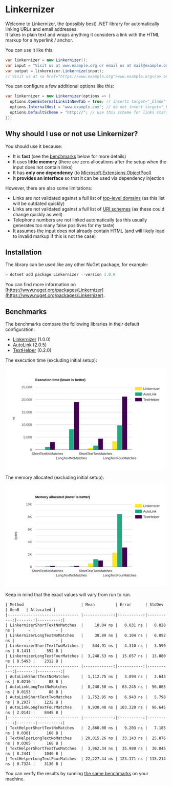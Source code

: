 # Linkernizer

Welcome to Linkernizer, the (possibly best) .NET library for automatically linking URLs and email addresses.  
It takes in plain text and wraps anything it considers a link with the HTML markup for a hyperlink / anchor.

You can use it like this:
```c#
var linkernizer = new Linkernizer();
var input = "Visit us at www.example.org or email us at mail@example.org!";
var output = linkernizer.Linkernize(input);
// Visit us at <a href="https://www.example.org">www.example.org</a> or email us at <a href="mailto:mail@example.org">mail@example.org</a>!
```

You can configure a few additional options like this:
```c#
var linkernizer = new Linkernizer(options => {
  options.OpenExternalLinksInNewTab = true; // inserts target="_blank"
  options.InternalHost = "www.example.com"; // do not insert target="_blank" on these links
  options.DefaultScheme = "http://"; // use this scheme for links starting with www.
});
```

## Why should I use or not use Linkernizer?

You should use it because:
- It is **fast** (see the [benchmarks](#benchmarks) below for more details)
- It uses **little memory** (there are zero allocations after the setup when the input does not contain links)
- It has **only one dependency** (to [Microsoft.Extensions.ObjectPool](https://www.nuget.org/packages/microsoft.extensions.objectpool/))
- It **provides an interface** so that it can be used via dependency injection

However, there are also some limitations:
- Links are not validated against a full list of [top-level domains](https://en.wikipedia.org/wiki/List_of_Internet_top-level_domains) (as this list will be outdated quickly)
- Links are not validated against a full list of [URI schemes](https://en.wikipedia.org/wiki/List_of_URI_schemes) (as these could change quickly as well)
- Telephone numbers are not linked automatically (as this usually generates too many false positives for my taste)
- It assumes the input does not already contain HTML (and will likely lead to invalid markup if this is not the case)

## Installation

The library can be used like any other NuGet package, for example:
```PowerShell
> dotnet add package Linkernizer --version 1.0.0
```

You can find more information on [https://www.nuget.org/packages/Linkernizer](https://www.nuget.org/packages/Linkernizer).

## Benchmarks

The benchmarks compare the following libraries in their default configuration:
- [Linkernizer](https://github.com/sebastianlay/Linkernizer) (1.0.0)
- [AutoLink](https://github.com/mganss/AutoLink) (2.0.5)
- [TextHelper](https://github.com/tylermercier/TextHelper) (0.2.0)

The execution time (excluding initial setup):

![Execution time](https://raw.githubusercontent.com/sebastianlay/Linkernizer/refs/heads/main/images/execution-time.svg)

The memory allocated (excluding initial setup):

![Memory allocated](https://raw.githubusercontent.com/sebastianlay/Linkernizer/refs/heads/main/images/memory-allocated.svg)

Keep in mind that the exact values will vary from run to run.
```
| Method                         | Mean         | Error      | StdDev     | Gen0   | Allocated |
|------------------------------- |-------------:|-----------:|-----------:|-------:|----------:|
| LinkernizerShortTextNoMatches  |     10.04 ns |   0.031 ns |   0.028 ns |      - |         - |
| LinkernizerLongTextNoMatches   |     38.89 ns |   0.104 ns |   0.092 ns |      - |         - |
| LinkernizerShortTextTwoMatches |    644.91 ns |   4.310 ns |   3.599 ns | 0.1411 |     592 B |
| LinkernizerLongTextFourMatches |  3,248.53 ns |  15.657 ns |  13.880 ns | 0.5493 |    2312 B |
|------------------------------- |-------------:|-----------:|-----------:|-------:|----------:|
| AutoLinkShortTextNoMatches     |  1,112.75 ns |   3.894 ns |   3.643 ns | 0.0210 |      88 B |
| AutoLinkLongTextNoMatches      |  8,240.50 ns |  63.245 ns |  56.065 ns | 0.0153 |      88 B |
| AutoLinkShortTextTwoMatches    |  1,752.95 ns |   6.943 ns |   5.798 ns | 0.2937 |    1232 B |
| AutoLinkLongTextFourMatches    |  9,930.48 ns | 103.320 ns |  96.645 ns | 2.0142 |    8448 B |
|------------------------------- |-------------:|-----------:|-----------:|-------:|----------:|
| TextHelperShortTextNoMatches   |  2,860.00 ns |   9.203 ns |   7.185 ns | 0.0381 |     168 B |
| TextHelperLongTextNoMatches    | 20,015.26 ns |  33.143 ns |  25.876 ns | 0.0305 |     168 B |
| TextHelperShortTextTwoMatches  |  3,962.34 ns |  35.980 ns |  30.045 ns | 0.2441 |    1040 B |
| TextHelperLongTextFourMatches  | 22,227.44 ns | 123.171 ns | 115.214 ns | 0.7324 |    3136 B |
```
You can verify the results by running [the same benchmarks](https://github.com/sebastianlay/Linkernizer/blob/main/Linkernizer.Benchmarks/Program.cs) on your machine.
